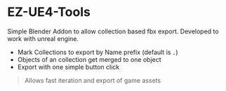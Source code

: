 # EZ-UE4-Tools

Simple Blender Addon to allow collection based fbx export. Developed to work with unreal engine.

* Mark Collections to export by Name prefix (default is `.`)
* Objects of an collection get merged to one object
* Export with one simple button click

> Allows fast iteration and export of game assets